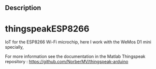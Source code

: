 ## Description

# thingspeakESP8266
IoT for the ESP8266 Wi-Fi microchip, here I work with the WeMos D1 mini specially,

For more information see the documentation in the Matlab Thingspeak repository : https://github.com/NorberMV/thingspeak-arduino



